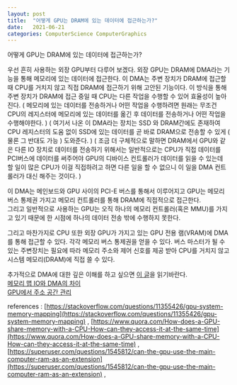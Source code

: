 ```yaml
---
layout: post
title:  "어떻게 GPU는 DRAM에 있는 데이터에 접근하는가?"
date:   2021-06-21
categories: ComputerScience ComputerGraphics
---
```


어떻게 GPU는 DRAM에 있는 데이터에 접근하는가?  

우선 흔히 사용하는 외장 GPU부터 다루어 보겠다. 외장 GPU는 DRAM에 DMA라는 기능을 통해 메모리에 있는 데이터에 접근한다. 이 DMA는 주변 장치가 DRAM에 접근할 때 CPU를 거치지 않고 직접 DRAM에 접근하기 위해 고안된 기능이다. 이 방식을 통해 주변 장치가 DRAM에 접근 중일 때 CPU는 다른 작업을 수행할 수 있어 효율성이 높아진다. ( 메모리에 있는 데이터를 전송하거나 어떤 작업을 수행하려면 원래는 무조건 CPU의 레지스터에 메모리에 있는 데이터를 옮긴 후 데이터를 전송하거나 어떤 작업을 수행해야한다. ) ( 여기서 나온 이 DMA라는 장치는 SSD 와 DRAM간에도 존재하여 CPU 레지스터의 도움 없이 SSD에 있는 데이터를 곧 바로 DRAM으로 전송할 수 있게 ( 물론 그 반대도 가능 ) 도와준다. ) ( 조금 더 구체적으로 말하면 DRAM에서 GPU와 같은 다른 IO 장치로 데이터를 전송하기 위해서는 일반적으로는 CPU가 직접 데이터를 PCI버스에 데이터를 써주어야 GPU의 디바이스 컨트롤러가 데이터를 읽을 수 있는데 할 일이 많은 CPU가 이걸 직접하려고 하면 다른 일을 할 수 없으니 이 일을 DMA 컨트롤러가 대신 해주는 것이다. )                                    

이 DMA는 메인보드와 GPU 사이의 PCI-E 버스를 통해서 이루어지고 GPU는 메모리 버스 통제권 가지고 메모리 컨트롤러를 통해 DRAM에 직접적으로 접근한다.       
그리고 일반적으로 사용하는 GPU는 오직 하나의 메모리 컨트롤러(혹은 MMU)를 가지고 있기 때문에 한 시점에 하나의 데이터 전송 밖에 수행하지 못한다.        

그리고 마찬가지로 CPU 또한 외장 GPU가 가지고 있는 GPU 전용 램(VRAM)에 DMA를 통해 접근할 수 있다.
각각 메모리 버스 통제권을 얻을 수 있다. 버스 마스터가 될 수 있는 주변장치는 필요에 따라 메모리 주소와 제어 신호를 제공 받아 CPU를 거치지 않고 시스템 메모리(DRAM)에 직접 쓸 수 있다.         

추가적으로 DMA에 대한 깊은 이해를 하고 싶으면 [이 글](https://sungjjinkang.github.io/computerscience/2021/09/26/IO_System.html)을 읽기바란다.            
[메모리 맵 IO와 DMA의 차이](https://stackoverflow.com/questions/3851677/what-is-the-difference-between-dma-and-memory-mapped-io)        
[GPU에서 주소 공간 관리](https://nemoux00.wordpress.com/2014/09/09/wayland-gpu-%EB%8F%99%EC%9E%91-%EC%9B%90%EB%A6%AC-%EB%A9%94%EB%AA%A8%EB%A6%AC-%EC%A3%BC%EC%86%8C-%EA%B3%B5%EA%B0%84-%EA%B4%80%EB%A6%AC/)


references : [https://stackoverflow.com/questions/11355426/gpu-system-memory-mapping](https://stackoverflow.com/questions/11355426/gpu-system-memory-mapping)  ,  [https://www.quora.com/How-does-a-GPU-share-memory-with-a-CPU-How-can-they-access-it-at-the-same-time](https://www.quora.com/How-does-a-GPU-share-memory-with-a-CPU-How-can-they-access-it-at-the-same-time)  ,  [https://superuser.com/questions/1545812/can-the-gpu-use-the-main-computer-ram-as-an-extension](https://superuser.com/questions/1545812/can-the-gpu-use-the-main-computer-ram-as-an-extension)  ,  
